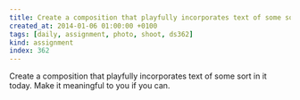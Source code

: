 ```yaml
---
title: Create a composition that playfully incorporates text of some sort in it today. Make it meaningful to you if you can.
created_at: 2014-01-06 01:00:00 +0100
tags: [daily, assignment, photo, shoot, ds362]
kind: assignment
index: 362
---
```


Create a composition that playfully incorporates text of some sort in it today. Make it meaningful to you if you can.

